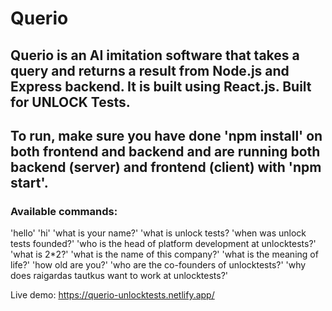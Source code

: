 # Querio

## Querio is an AI imitation software that takes a query and returns a result from Node.js and Express backend. It is built using React.js. Built for UNLOCK Tests.

## To run, make sure you have done 'npm install' on both frontend and backend and are running both backend (server) and frontend (client) with 'npm start'.

### Available commands: 
'hello'
'hi'
'what is your name?'
'what is unlock tests?
'when was unlock tests founded?'
'who is the head of platform development at unlocktests?'
'what is 2*2?'
'what is the name of this company?' 
'what is the meaning of life?'
'how old are you?'
'who are the co-founders of unlocktests?'
'why does raigardas tautkus want to work at unlocktests?'

Live demo: https://querio-unlocktests.netlify.app/
